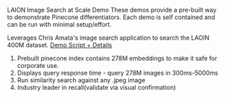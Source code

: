 LAION Image Search at Scale Demo
These demos provide a pre-built way to demonstrate Pinecone differentiators.
Each demo is self contained and can be run with minimal setup/effort.

Leverages Chris Amata's image search application to search the LAOIN 400M dataset. [Demo Script + Details](./image-search-at-scale/README.md)

1. Prebuilt pinecone index contains 278M embeddings to make it safe for corporate use.
1. Displays query response time - query 278M images in 300ms-5000ms
1. Run similarity search against any .jpeg image
1. Industry leader in recall(validate via visual confirmation)
